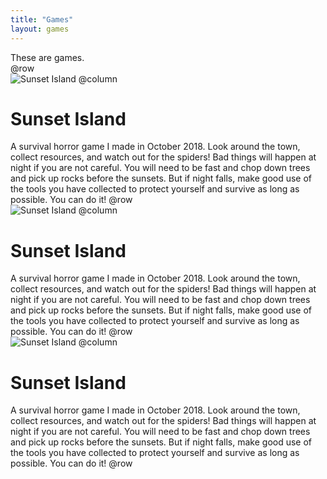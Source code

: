 ```yaml
---
title: "Games"
layout: games
---
```


These are games.  
@row  
![Sunset Island](https://riopelle.me/assets/pics/sunset.png)
@column
# Sunset Island
A survival horror game I made in October 2018. Look around the town, collect resources, and watch out for the spiders! Bad things will happen at night if you are not careful.
You will need to be fast and chop down trees and pick up rocks before the sunsets. But if night falls, make good use of the tools you have collected to protect yourself and survive as long as possible. You can do it!
@row  
![Sunset Island](https://riopelle.me/assets/pics/sunset.png)
@column
# Sunset Island
A survival horror game I made in October 2018. Look around the town, collect resources, and watch out for the spiders! Bad things will happen at night if you are not careful.
You will need to be fast and chop down trees and pick up rocks before the sunsets. But if night falls, make good use of the tools you have collected to protect yourself and survive as long as possible. You can do it!
@row  
![Sunset Island](https://riopelle.me/assets/pics/sunset.png)
@column
# Sunset Island
A survival horror game I made in October 2018. Look around the town, collect resources, and watch out for the spiders! Bad things will happen at night if you are not careful.
You will need to be fast and chop down trees and pick up rocks before the sunsets. But if night falls, make good use of the tools you have collected to protect yourself and survive as long as possible. You can do it!
@row  

